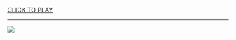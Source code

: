 
<a href="https://premium76.site?title=stacking_game_unblocked&ref=13M">CLICK TO PLAY</a></h3>
<hr>

<a href="https://premium76.site?title=stacking_game_unblocked&ref=13M"><img src="https://clearcache.store/games.png"></a>


